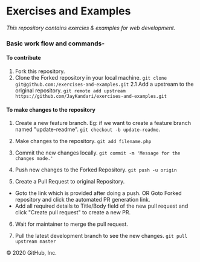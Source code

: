 # Exercises and Examples
*This repository contains exercies & examples for web development.*

### Basic work flow and commands-
####  To contribute
1. Fork this repository.
2. Clone the Forked repository in your local machine. `git clone git@github.com:/exercises-and-examples.git`
2.1 Add a upstream to the original repository. `git remote add upstream https://github.com/JayKandari/exercises-and-examples.git`
#### To make changes to the repository
1. Create a new feature branch. 
Eg: if we want to create a feature branch named "update-readme".
`git checkout -b update-readme.`

2. Make changes to the repository.
   `git add filename.php`

3. Commit the new changes locally.
   `git commit -m 'Message for the changes made.'`

4. Push new changes to the Forked Repository.
   `git push -u origin`

5. Create a Pull Request to original Repository.
  - Goto the link which is provided after doing a push. OR Goto Forked repository and click the automated PR generation link.
  - Add all required details to Title/Body field of the new pull request and click "Create pull request" to create a new PR.
6. Wait for maintainer to merge the pull request.

7. Pull the latest development branch to see the new changes. `git pull upstream master`

© 2020 GitHub, Inc.